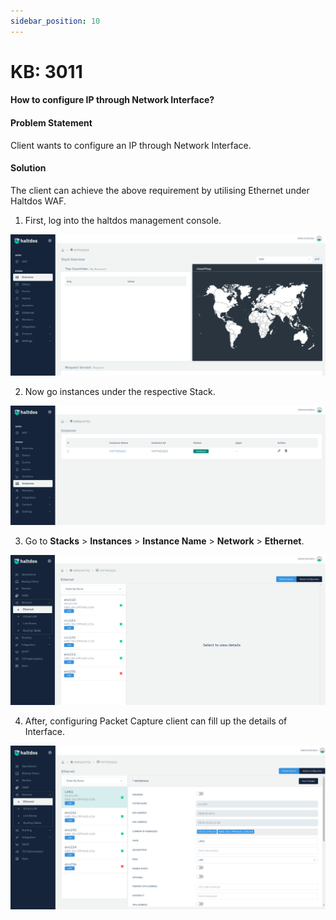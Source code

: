 ```yaml
---
sidebar_position: 10
---
```


# KB: 3011

#### How to configure  IP through Network Interface?

#### Problem Statement

Client wants to configure an IP through Network Interface.

#### Solution

The client can achieve the above requirement by utilising Ethernet under Haltdos WAF.

1. First, log into the haltdos management console.

![ip](/img/knowledgebase/in1.png)

2. Now go instances under the respective Stack.

![ip](/img/knowledgebase/in2.png)

3. Go to **Stacks** > **Instances** > **Instance Name** > **Network** > **Ethernet**.

![ip](/img/knowledgebase/in3.png)

4. After, configuring Packet Capture client can fill up the details of Interface.

![ip](/img/knowledgebase/in4.png)